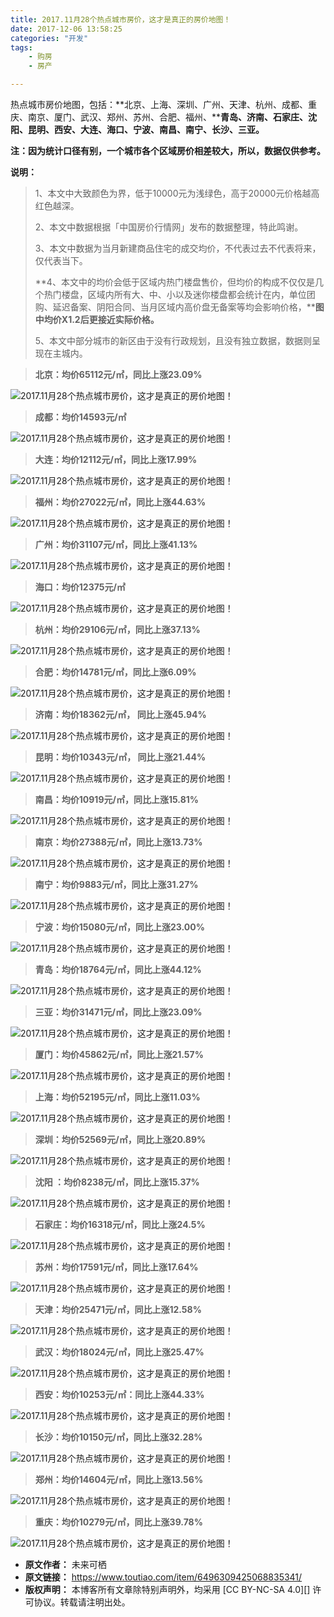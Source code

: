 ```yaml
---
title: 2017.11月28个热点城市房价，这才是真正的房价地图！
date: 2017-12-06 13:58:25
categories: "开发"
tags:
	- 购房
	- 房产

---
```


热点城市房价地图，包括：**北京、上海、深圳、广州、天津、杭州、成都、重庆、南京、厦门、武汉、郑州、苏州、合肥、福州、****青岛、济南、石家庄、沈阳、昆明、西安、大连、海口、宁波、南昌、南宁、长沙、三亚。**

**注：因为统计口径有别，一个城市各个区域房价相差较大，所以，数据仅供参考。**

**说明：**

> 1、本文中大致颜色为界，低于10000元为浅绿色，高于20000元价格越高红色越深。
> 
> 2、本文中数据根据「中国房价行情网」发布的数据整理，特此鸣谢。
> 
> 3、本文中数据为当月新建商品住宅的成交均价，不代表过去不代表将来，仅代表当下。
> 
> **4、本文中的均价会低于区域内热门楼盘售价，但均价的构成不仅仅是几个热门楼盘，区域内所有大、中、小以及迷你楼盘都会统计在内，单位团购、延迟备案、阴阳合同、当月区域内高价盘无备案等均会影响价格，****图中均价X1.2后更接近实际价格。**
> 
> 5、本文中部分城市的新区由于没有行政规划，且没有独立数据，数据则呈现在主城内。

> **北京：均价65112元/㎡，同比上涨23.09%**

![2017.11月28个热点城市房价，这才是真正的房价地图！][2017.11_28]

> **成都：均价14593元/㎡** 

![2017.11月28个热点城市房价，这才是真正的房价地图！][2017.11_28 1]

> **大连：均价12112元/㎡，同比上涨17.99%**

![2017.11月28个热点城市房价，这才是真正的房价地图！][2017.11_28 2]

> **福州：均价27022元/㎡，同比上涨44.63%**

![2017.11月28个热点城市房价，这才是真正的房价地图！][2017.11_28 3]

> **广州：均价31107元/㎡，同比上涨41.13%**

![2017.11月28个热点城市房价，这才是真正的房价地图！][2017.11_28 4]

> **海口：均价12375元/㎡** 

![2017.11月28个热点城市房价，这才是真正的房价地图！][2017.11_28 5]

> **杭州：均价29106元/㎡，同比上涨37.13%**

![2017.11月28个热点城市房价，这才是真正的房价地图！][2017.11_28 6]

> **合肥：均价14781元/㎡，同比上涨6.09%**

![2017.11月28个热点城市房价，这才是真正的房价地图！][2017.11_28 7]

> **济南：均价18362元/㎡， 同比上涨45.94%**

![2017.11月28个热点城市房价，这才是真正的房价地图！][2017.11_28 8]

> **昆明：均价10343元/㎡， 同比上涨21.44%**

![2017.11月28个热点城市房价，这才是真正的房价地图！][2017.11_28 9]

> **南昌：均价10919元/㎡，同比上涨15.81%**

![2017.11月28个热点城市房价，这才是真正的房价地图！][2017.11_28 10]

> **南京：均价27388元/㎡，同比上涨13.73%**

![2017.11月28个热点城市房价，这才是真正的房价地图！][2017.11_28 11]

> **南宁：均价9883元/㎡，同比上涨31.27%**

![2017.11月28个热点城市房价，这才是真正的房价地图！][2017.11_28 12]

> **宁波：均价15080元/㎡，同比上涨23.00%**

![2017.11月28个热点城市房价，这才是真正的房价地图！][2017.11_28 13]

> **青岛：均价18764元/㎡，同比上涨44.12%**

![2017.11月28个热点城市房价，这才是真正的房价地图！][2017.11_28 14]

> **三亚：均价31471元/㎡，同比上涨23.09%**

![2017.11月28个热点城市房价，这才是真正的房价地图！][2017.11_28 15]

> **厦门：均价45862元/㎡，同比上涨21.57%**

![2017.11月28个热点城市房价，这才是真正的房价地图！][2017.11_28 16]

> **上海：均价52195元/㎡，同比上涨11.03%**

![2017.11月28个热点城市房价，这才是真正的房价地图！][2017.11_28 17]

> **深圳：均价52569元/㎡，同比上涨20.89%**

![2017.11月28个热点城市房价，这才是真正的房价地图！][2017.11_28 18]

> **沈阳 ：均价8238元/㎡，同比上涨15.37%**

![2017.11月28个热点城市房价，这才是真正的房价地图！][2017.11_28 19]

> **石家庄：均价16318元/㎡，同比上涨24.5%**

![2017.11月28个热点城市房价，这才是真正的房价地图！][2017.11_28 20]

> **苏州：均价17591元/㎡，同比上涨17.64%**

![2017.11月28个热点城市房价，这才是真正的房价地图！][2017.11_28 21]

> **天津：均价25471元/㎡，同比上涨12.58%**

![2017.11月28个热点城市房价，这才是真正的房价地图！][2017.11_28 22]

> **武汉：均价18024元/㎡，同比上涨25.47%**

![2017.11月28个热点城市房价，这才是真正的房价地图！][2017.11_28 23]

> **西安：均价10253元/㎡：同比上涨44.33%**

![2017.11月28个热点城市房价，这才是真正的房价地图！][2017.11_28 24]

> **长沙：均价10150元/㎡，同比上涨32.28%**

![2017.11月28个热点城市房价，这才是真正的房价地图！][2017.11_28 25]

> **郑州：均价14604元/㎡，同比上涨13.56%**

![2017.11月28个热点城市房价，这才是真正的房价地图！][2017.11_28 26]

> **重庆：均价10279元/㎡，同比上涨39.78%**

![2017.11月28个热点城市房价，这才是真正的房价地图！][2017.11_28 27]


[2017.11_28]: static/resources/crawler/ZRIE-IERJ-2I6B.jpg
[2017.11_28 1]: static/resources/crawler/JI2M-YFAJ-EYRQ.jpg
[2017.11_28 2]: static/resources/crawler/EAJR-IZBI-B6JV.jpg
[2017.11_28 3]: static/resources/crawler/QEJM-NFIE-EM3Y.jpg
[2017.11_28 4]: static/resources/crawler/3UMI-I2MZ-U2EM.jpg
[2017.11_28 5]: static/resources/crawler/AYYI-JBUI-FVBE.jpg
[2017.11_28 6]: static/resources/crawler/MEZI-QNQY-JAVJ.jpg
[2017.11_28 7]: static/resources/crawler/3YVI-FRBY-RFNZ.jpg
[2017.11_28 8]: static/resources/crawler/RVBI-NYIA-AANA.jpg
[2017.11_28 9]: static/resources/crawler/JQ2I-UUFQ-7J3E.jpg
[2017.11_28 10]: static/resources/crawler/RZEE-BYVB-YANV.jpg
[2017.11_28 11]: static/resources/crawler/JAQZ-QRZY-IFQU.jpg
[2017.11_28 12]: static/resources/crawler/MFVV-VUZF-AIZY.jpg
[2017.11_28 13]: static/resources/crawler/ANIA-2AQI-ABVR.jpg
[2017.11_28 14]: static/resources/crawler/E3Q3-E3QI-3EVF.jpg
[2017.11_28 15]: static/resources/crawler/NANJ-RZVZ-ABNV.jpg
[2017.11_28 16]: static/resources/crawler/BIJB-RYIQ-VQBN.jpg
[2017.11_28 17]: static/resources/crawler/ERYR-ZBBZ-YBJA.jpg
[2017.11_28 18]: static/resources/crawler/FNBM-UFVB-ANNE.jpg
[2017.11_28 19]: static/resources/crawler/7VAA-6RB7-ZMAN.jpg
[2017.11_28 20]: static/resources/crawler/NRRZ-3I7F-MURB.jpg
[2017.11_28 21]: static/resources/crawler/36ZB-NQ7F-MZ6B.jpg
[2017.11_28 22]: static/resources/crawler/U6VB-7F7J-RZZU.jpg
[2017.11_28 23]: static/resources/crawler/MMIJ-JR3I-VYIQ.jpg
[2017.11_28 24]: static/resources/crawler/BZJV-VJZF-Q6J3.jpg
[2017.11_28 25]: static/resources/crawler/MYEI-EANV-URNJ.jpg
[2017.11_28 26]: static/resources/crawler/QYRZ-AAMB-VYB2.jpg
[2017.11_28 27]: static/resources/crawler/6F3Y-EAVB-JYAJ.jpg
 *  **原文作者：** 未来可栖
 *  **原文链接：** https://www.toutiao.com/item/6496309425068835341/
 *  **版权声明：** 本博客所有文章除特别声明外，均采用 [CC BY-NC-SA 4.0][] 许可协议。转载请注明出处。
